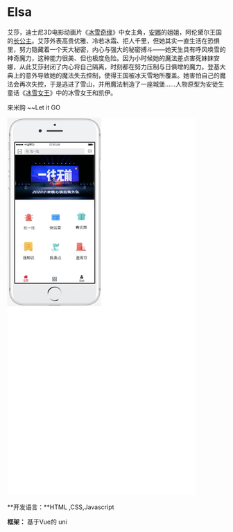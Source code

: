 # Elsa

艾莎，迪士尼3D电影动画片《[冰雪奇缘](https://baike.baidu.com/item/冰雪奇缘/12812855)》中女主角，[安娜](https://baike.baidu.com/item/安娜/13014248)的姐姐，阿伦黛尔王国的[长公主](https://baike.baidu.com/item/长公主/8208228)。艾莎外表高贵优雅、冷若冰霜、拒人千里，但她其实一直生活在恐惧里，努力隐藏着一个天大秘密，内心与强大的秘密搏斗——她天生具有呼风唤雪的神奇魔力，这种能力很美、但也极度危险。因为小时候她的魔法差点害死妹妹安娜，从此艾莎封闭了内心将自己隔离，时刻都在努力压制与日俱增的魔力。登基大典上的意外导致她的魔法失去控制，使得王国被冰天雪地所覆盖。她害怕自己的魔法会再次失控，于是逃进了雪山，并用魔法制造了一座城堡……人物原型为安徒生童话《[冰雪女王](https://baike.baidu.com/item/冰雪女王/18837636)》中的冰雪女王和凯伊。



来米购 ~~Let it GO

![image-20201118201729682](./static/image-20201118201729682.png)

**开发语言：**HTML ,CSS,Javascript

**框架：** 基于Vue的 uni

<view class="icons ppt"></view>
		<view class="icons excel"></view>
		<view class="icons word"></view>
		<view class="icons docx"></view>
		<view class="icons pdf"></view>

